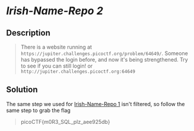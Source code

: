 # **_Irish-Name-Repo 2_**
## Description
>There is a website running at `https://jupiter.challenges.picoctf.org/problem/64649/`. Someone has bypassed the login before, and now it's being strengthened. Try to see if you can still login! or `http://jupiter.challenges.picoctf.org:64649`

## Solution
The same step we used for [Irish-Name-Repo 1](https://github.com/sleepLazy/CTF-Writeups/blob/main/picoCTF/Irish-Name-Repo%201.md) isn't filtered, so follow the same step to grab the flag
>picoCTF{m0R3_SQL_plz_aee925db}